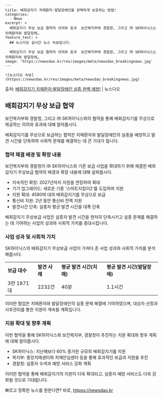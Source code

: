     ---
    title: 배회감지기 치매환자·발달장애인을 완벽하게 보호하는 방법!
    categories:
      - News
    excerpt: >
      배회감지기 무상 보급 협약의 의의와 효과  보건복지부와 경찰청, 그리고 ㈜ SK하이닉스는 치매환자와 발달장애…
    feature_text: >
      ## 뉴스다오 실시간 뉴스 속보입니다.
    
      배회감지기 무상 보급 협약의 의의와 효과  보건복지부와 경찰청, 그리고 ㈜ SK하이닉스는 치매환자와 발달장애…
    image: 'https://newsdao.kr/res/images/meta/newsdao_breakingnews.jpg'
    ---
    
    ![뉴스다오 속보](httpss://newsdao.kr/res/images/meta/newsdao_breakingnews.jpg)

<p>출처: <a href="httpss://newsdao.kr/4648" rel="dofollow">배회감지기 치매환자·발달장애인 실종 완벽 예방!</a> | 뉴스다오</p>

<h2 data-ke-size="size26">배회감지기 무상 보급 협약</h2>
보건복지부와 경찰청, 그리고 ㈜ SK하이닉스와의 협약을 통해 배회감지기를 무상으로 제공하는 의의와 효과에 대해 알아봅시다.

<p data-ke-size="size16">배회감지기를 무상으로 보급하는 협약은 치매환자와 발달장애인의 실종을 예방하고 발견 시간을 단축하여 사회적 문제를 해결하는 데 큰 기대가 됩니다.</p>

<h3>협약 체결 배경 및 확장 내용</h3>
보건복지부와 경찰청이 ㈜ SK하이닉스와 기존 보급 사업을 확대하기 위해 체결한 배회감지기 무상보급 협약의 배경과 확장 내용에 대해 살펴봅시다.

<ul>
  <li>지속적인 확장: 2027년까지 지원을 연장하여 확대</li>
  <li>기기 업그레이드: 새로운 기종 '스마트지킴이2'를 도입하여 지원</li>
  <li>지원 확대: 4590여 대의 배회감지기를 무상으로 보급</li>
  <li>통신비 지원: 2년 동안 통신비 전액 지원</li>
  <li>발견시간 단축: 실종자 평균 발견 시간을 대폭 단축</li>
</ul>

<p data-ke-size="size16">배회감지기 무상보급 사업은 실종자 발견 시간을 현저히 단축시키고 실종 문제를 해결하는 데 기여하는 사업의 성과와 사회적 가치를 증대시킵니다.</p>

<h3>사업 성과 및 사회적 가치</h3>
SK하이닉스의 배회감지기 무상보급 사업이 가져다 준 사업 성과와 사회적 가치를 분석해봅시다.

<table>
  <tr>
    <td><b>보급 대수</b></td>
    <td><b>발견 사례</b></td>
    <td><b>평균 발견 시간(치매)</b></td>
    <td><b>평균 발견 시간(발달장애)</b></td>
  </tr>
  <tr>
    <td>3만 1871대</td>
    <td>2232건</td>
    <td>40분</td>
    <td>1.1시간</td>
  </tr>
</table>

<p data-ke-size="size16">이러한 협업은 치매환자와 발달장애인의 실종 문제 해결에 기여하였으며, 대상자 선정과 사후관리를 통한 지원이 계속될 계획입니다.</p>

<h3>지원 확대 및 향후 계획</h3>
이번 협약을 통해 SK하이닉스와 보건복지부, 경찰청이 추진하는 지원 확대와 향후 계획에 대해 알아봅시다.

<ul>
  <li>SK하이닉스: 지난해보다 60% 증가한 규모의 배회감지기를 지원</li>
  <li>복지부: 중앙치매센터와 치매안심센터 등을 통해 효과적인 보급과 지원을 추진</li>
  <li>경찰청: 실종자 수색과 예방 서비스 강화 계획</li>
</ul>

<p data-ke-size="size16">이러한 협약을 통해 배회감지기의 지원이 더욱 확대되고, 실종자 예방 서비스도 더욱 강화될 것으로 기대됩니다.</p> 

빠르고 정확한 뉴스를 원한다면? 바로, <a href="httpss://newsdao.kr" rel="dofollow">httpss://newsdao.kr</a>


    